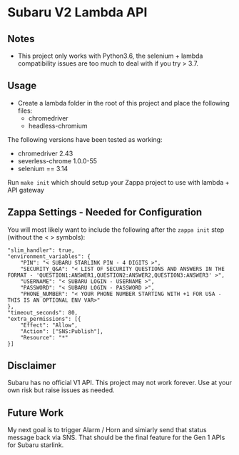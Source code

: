 # Subaru V2 Lambda API

## Notes
- This project only works with Python3.6, the selenium + lambda compatibility issues are too much to deal with if you try > 3.7.

## Usage
- Create a lambda folder in the root of this project and place the following files:
  - chromedriver
  - headless-chromium

The following versions have been tested as working:
- chromedriver 2.43
- severless-chrome 1.0.0-55
- selenium == 3.14

Run `make init` which should setup your Zappa project to use with lambda + API gateway

## Zappa Settings - Needed for Configuration

You will most likely want to include the following after the `zappa init` step (without the < > symbols):

    "slim_handler": true,
    "environment_variables": {
        "PIN": "< SUBARU STARLINK PIN - 4 DIGITS >",
        "SECURITY_Q&A": "< LIST OF SECURITY QUESTIONS AND ANSWERS IN THE FORMAT - 'QUESTION1:ANSWER1,QUESTION2:ANSWER2,QUESTION3:ANSWER3' >",
        "USERNAME": "< SUBARU LOGIN - USERNAME >",
        "PASSWORD": "< SUBARU LOGIN - PASSWORD >",
        "PHONE_NUMBER": "< YOUR PHONE NUMBER STARTING WITH +1 FOR USA - THIS IS AN OPTIONAL ENV VAR>"
    },
    "timeout_seconds": 80,
    "extra_permissions": [{
        "Effect": "Allow",
        "Action": ["SNS:Publish"],
        "Resource": "*"
    }]

## Disclaimer

Subaru has no official V1 API. This project may not work forever. Use at your own risk but raise issues as needed.

## Future Work

My next goal is to trigger Alarm / Horn and simiarly send that status message back via SNS. That should be the final feature for the Gen 1 APIs for Subaru starlink.
